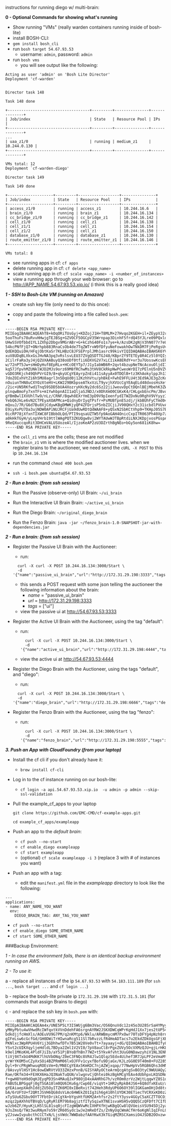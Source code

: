 instructions for running diego w/ multi-brain:

**0 - Optional Commands for showing what's running**

- Show running "VMs" (really warden containers running inside of bosh-lite)
- install BOSH-CLI:
 - `gem install bosh_cli`
- run `bosh target 54.67.93.53`
    -  username: `admin`, password: `admin`
-  run `bosh vms`
    * you will see output like the following:

```
Acting as user 'admin' on 'Bosh Lite Director'
Deployment 'cf-warden'


Director task 148

Task 148 done

+------------------------------------+---------+---------------+--------------+
| Job/index                          | State   | Resource Pool | IPs          |
+------------------------------------+---------+---------------+--------------+
...
| uaa_z1/0                           | running | medium_z1     | 10.244.0.130 |
+------------------------------------+---------+---------------+--------------+

VMs total: 12
Deployment `cf-warden-diego'

Director task 149

Task 149 done

+--------------------+---------+------------------+---------------+
| Job/index          | State   | Resource Pool    | IPs           |
+--------------------+---------+------------------+---------------+
| access_z1/0        | running | access_z1        | 10.244.16.6   |
| brain_z1/0         | running | brain_z1         | 10.244.16.134 |
| cc_bridge_z1/0     | running | cc_bridge_z1     | 10.244.16.142 |
| cell_z1/0          | running | cell_z1          | 10.244.16.138 |
| cell_z1/1          | running | cell_z1          | 10.244.16.154 |
| cell_z1/2          | running | cell_z1          | 10.244.16.150 |
| database_z1/0      | running | database_z1      | 10.244.16.130 |
| route_emitter_z1/0 | running | route_emitter_z1 | 10.244.16.146 |
+--------------------+---------+------------------+---------------+

VMs total: 8

```
- see running apps in cf: `cf apps`
- delete running app in cf: `cf delete <app_name>`
- scale running app in cf: `cf scale <app_name> -i <number_of_instances>`
- view a running app through your web browser: go to http://APP_NAME.54.67.93.53.xip.io/ (i think this is a really good idea)

***1 - SSH to Bosh-Lite VM (running on Amazon)***

- create ssh key file (only need to do this once):

* copy and paste the following into a file called `bosh.pem`:
*
```
-----BEGIN RSA PRIVATE KEY-----
MIIEogIBAAKCAQEAhT8+kOqORiTUsGyj+KDZojJ1H+T8MLM+27Hvqo2KGEH+il+ZEypVJ2r/9Vfc
5ooThuFs78uRvvHHwjgTEJBSg+GZVOCF5OGCpV35Wrnpap3DinhF5frdQ45YJLre09PQxldFnltX
UHwSSVOfbbd1YL1ZXhp2Dbgv9MGrABr+G+kCzhG40Fo1s7ye+k/AzsDK2gNjV3hN077r7eUz6FD1
54kcPNfFjQ7+ONrhpb883RnaCsOb4de7TqZWTrvW9fDfyuNeFowakhOwTNkDM7FjPeRgsUvRkX1y
QdEKQQuiOH/HFqjObtKaSr7KLHBzC8JFSEPrplJMh1asrc99kivYIQIDAQABAoIBAHSK6YVEsiXl
xuV8UDqBLXkxGsJHvNA3pq3vRslsvLEU37ZVgQSDTTGJ48/KBprZf9TETEy8R4Cz5l0YQIyHPrS8
2CilrFaRa3yJ4jQZUXAABuyQ38oUDf0tfii6DXVG2V7xLCIikA8ERdY+vr3u7UosswKcsE61n7Q6
w/72nPT5Jw+sHmDyHuf8EpRLx+HCcOEYTp7/J1yIabWB6R+2qvt4bzupNeTNcAcouOljdI7ffbD4
kq57JfpvhMZUNklWJD2MJs9orz69M8fRChwMs3tHV8CkRkpNwPCweoWrDI7zPElnU5nDVZVFNmgz
vGDO3RKjch49QhPVrGI9/8+qkyUCgYEAyrpZnEi411sAyyAx0TDQlB+tz3KhAokylppJh13nAvue
7doZOIxhVtZi6h5MU8agrl3n5DqUd0j12KzhhVtu/phBkE+FwhE9FFLU4t3Ed9AJE3gZcKoaZIvG
nOuiunTHN8uCXYOzXteHV+LKW229BKbpseATkxVzLT9yvjhXVUcCgYEAqELd48dxosHsXefe781W
/2ic+UN5RKfwd1Tnq59SDD5bUA4XozryHXcNy2dc6Sz22jiJweuvDpCtDQnlBEjMbehK3ZW4t8j+
plnqwBmoFy7xnTFs+m1YwhbpnAII1aQljaSJNDJ/x0DhXmO0CGKxK4/CHLgxbEncPm/JBvq1u1cC
gYBmBwlIXVUhlTw9/nLz/CRNF/Bqwh8EXrYmE3pD9V9pIeenfydITWZDxNu9RghV9VYyyzIEq/LC
YebQ6JkLe6vN2CTPEyaXOAPMca+QidnyDrIyqTPsfr+PsMUBfpnESzdj/jkbBUhFyCTmd04uW3lQ
mQxuJ/7R/G6d7Bu8XjCdywKBgDMWKjyQP4ZFDrjsP5nbZICjiJV90QHxY2c31icbdlPVUvAZdz/O
E9iyXvPU7Da3ujNDW0APiNUJRCFjUa9dUwRDtQdWAAF8+yQSxN2SbKCtVhp9+TKHpJ05S7BcRcZn
0icRP78jXfxnTIXWC8FIBbbOLQd/PTI9sqsaUZTW5fp9AoGAH4OnicCxpITR063Ph40Xp7zWmpQT
a0kHkTGyH/yLnpVHrb19ttlWAgPQT3ZKUQgw8vj2WYTAUwWJTBpRtdiLNXJKDpjvosPGspAsYjGj
9ReQXuccqoRit3DHCmVALUSUozeAl/IjzoKeAP2zU3DZrthBgNEo+bGy5on681iK8hw=
-----END RSA PRIVATE KEY-----
```

  - the `cell_z1` vms are the cells; these are not modified
  - the `brain_z1` vm is where the modified auctioneer lives. when we register brains to the auctioneer, we need send the `cURL -X POST` to this ip `10.244.16.134`

* run the command `chmod 400 bosh.pem`

* `ssh -i bosh.pem ubuntu@54.67.93.53`

***2 - Run a brain: (from ssh session)***

- Run the Passive (observe-only) UI Brain: `~/ui_brain`

- Run the Interactive UI Brain Brain: `~/active_ui_brain`

- Run the Diego Brain: `~/original_diego_brain`

- Run the Fenzo Brain: `java -jar ~/fenzo_brain-1.0-SNAPSHOT-jar-with-dependencies.jar`

***2 - Run a brain: (from ssh session)***

- Register the Passive UI Brain with the Auctioneer:
    - run:

    ```
      curl -X curl -X POST 10.244.16.134:3000/Start \
      -d '{"name":"passive_ui_brain","url":"http://172.31.29.198:3333","tags":"ui"}'
    ```

    - this sends a POST request with some json telling the auctioneer the following information about the brain:
        - _name_ = "passive_ui_brain"
        - _url_ = http://172.31.29.198:3333
        - _tags_ = ["ui"]
   - view the passive ui at http://54.67.93.53:3333

- Register the Active UI Brain with the Auctioneer, using the tag "default":
  - run:

    ```
      curl -X curl -X POST 10.244.16.134:3000/Start \
      -d '{"name":"active_ui_brain","url":"http://172.31.29.198:4444","tags":"default"}'
    ```

  - view the active ui at http://54.67.93.53:4444

- Register the Diego Brain with the Auctioneer, using the tags "default", and "diego":
    - run:

    ```
      curl -X curl -X POST 10.244.16.134:3000/Start \
      -d '{"name":"diego_brain","url":"http://172.31.29.198:6666","tags":"default,diego"}'
    ```

- Register the Fenzo Brain with the Auctioneer, using the tag "fenzo":
  - run:

    ```
      curl -X curl -X POST 10.244.16.134:3000/Start \
      -d '{"name":"fenzo_brain","url":"http://172.31.29.198:5555","tags":"fenzo"}'
      ```

***3. Push an App with CloudFoundry (from your laptop)***
- Install the cf cli if you don't already have it:
  - `brew install cf-cli`
- Log in to the cf instance running on our bosh-lite:
  -  `cf login -a api.54.67.93.53.xip.io  -u admin -p admin --skip-ssl-validation`
- Pull the example_cf_apps to your laptop

  `git clone https://github.com/EMC-CMD/cf-example-apps.git`

  `cd example_cf_apps/exampleapp`

- Push an app to the _default brain_:
  - `cf push --no-start`
  - `cf enable_diego exampleapp`
  - `cf start exampleapp`
  - (optional) `cf scale exampleapp -i 3` (replace 3 with # of instances you want)

- Push an app with a tag:
  - edit the `manifest.yml` file in the *exampleapp* directory to look like the following:

```
---
applications:
- name: ANY_NAME_YOU_WANT
  env:
    DIEGO_BRAIN_TAG: ANY_TAG_YOU_WANT
```
  - `cf push --no-start`
  - `cf enable_diego SOME_OTHER_NAME`
  - `cf start SOME_OTHER_NAME`

###Backup Environment:

*1 - In case the environment fails, there is an identical backup environment running on AWS.*

*2 - To use it:*

  a - replace all instances of the ip `54.67.93.53` with `54.183.111.189` (for `ssh ...`, `bosh target ...` and `cf login ...`)

  b - replace the bosh-lite private ip `172.31.29.198` with `172.31.5.101` (for commands that assign Brains to diego)

  c - and replace the ssh key in `bosh.pem` with:

```
-----BEGIN RSA PRIVATE KEY-----
MIIEpAIBAAKCAQEAm4x/UNE5P5LY3ISWUjg6Bm3Vac/OS6QnuVdc12z45o3U28SrSaHYMyyWAy3U
yMHyPbtu4wVHwdRcIWfqxtkVVnDdehFA6srgnAYRW2JSKXDWCqWPrKgHdJ1Xx7jes2tUP54WiVZs
bdkdjjfcHmXls/AOEuVU9G7PM/q2nKMtp6/Wklu/ARWBmycmM7PxOwr70TsDFYg4pNzh8rnpLd1n
gIFeLsw6cGcfGd/GH0DWiTrHIwnaRcg511Sl7bRvzzLfR4HeADTacs7u2EkdZDkUgsGFjXBqFnqK
PKNlxc3WpRPU4V6Yij3GDhhwfDTv7B51W28Ve0vTt+7ayaayj+dG/QIDAQABAoIBAHBIfy8LmNO3
YSvt2cUIKXqyljeHdldL7BDya2Zml1V2VI0/7pV8auCl8rPgxZUVy5OcVXMzQJU+gjLrHKLl2W1I
k9el1MKoKHL4PldFJiIb/aY51PjBYoBfhBn77WZ+t5YkvAfvht3UuG0NDawzyhiV1NL3ENhRlOjk
tiVj9XTxbU4MdKK7lhUVbONq/Z0eC3FNQc8VR4Jlw1Qlqz5Edx4Uihef3R7JpLPF2eVmaMtUlLwR
yrWrYKOM5vCZyXxSOi4BZPRmM06lxOJFFv1cyxfBofu9DjaGx/KJLzGG0E9T40m8+FUZ285E/+os
Dyl+9rcPRgWhwuqROEsVm+0/MNECgYEAx5KmKDC7njAZWjxqap/77NwHpVv5RGB6Qhs3dHNJf8Lk
/8AsvyVlHSY1Hc8owEWRVtVO33ZHzxPnnB/GISYARyOCteArmQcgAtgSvBO3tyC9WUUAQy2Saq8L
Rae/OKfm34+FEXKX6HaJQ3NakTuQGN/xlwgnvCjQhtei0kzBgkMCgYEAx4dUbhpxLKQSDNqxviWt
f+gwH8YeH9dOqHJEyqPD3Sn4MAuQJxP98OjD4xAAHRhG7h/vzROm0zrVz2WjtLqqwYZ8S1qoDDYx
FABU5LBPGgqFj0gTSGA18lm0QU6IKu6g/Cwp6E/viqVt+1HR2yRpkB4JS6+6Q8dfxKEuU/aMnb8C
gYEAiaepXAdhIddjZU5OyITZK6MI0xIBeRxit742Heh3RdyUP6O6OY39lIGKGamOHjDd8trmsFPR
bA/6rUFtU+f2QRtJSVH6QG8dsViAc6HWEkZO1Ig3ih6g410hlUYDK30ETiecTVCRXxKD0zZ5vbsr
xTySUu6ZGbu9OYT7FbtDrikCgYA+bYgsHtfUKM2A+hfsr2s2ftY3ysv4GGyC5aXCZTTOCOifV67V
mzqz2pAXhhUTBVqD/LgRyRlEM79b8agjztfITySqiwXTNE1svaHSH5vQQQSCzQFDft7CIfD1EfYm
wJzb6ZF/HyuKjLH5lSL81sq0jcFIzgWQWVwMcIXHPXfHjwKBgQCw8lQVUeisVSU945Dj2yalnrO8
9JsZmsQ/TWz3wuRNym7o59rZR60Sydc1wJe2mReDfZs/ZnNyUqCWmACfHr6oKgNlIqIFnLQ8afTC
yZJswwIvpubcthCCCTxN/LjsVWdc7WWDabzfAAYKwX3kTGiqMZRSCXamsiO4JSDB2OOvzw==
-----END RSA PRIVATE KEY-----
```
